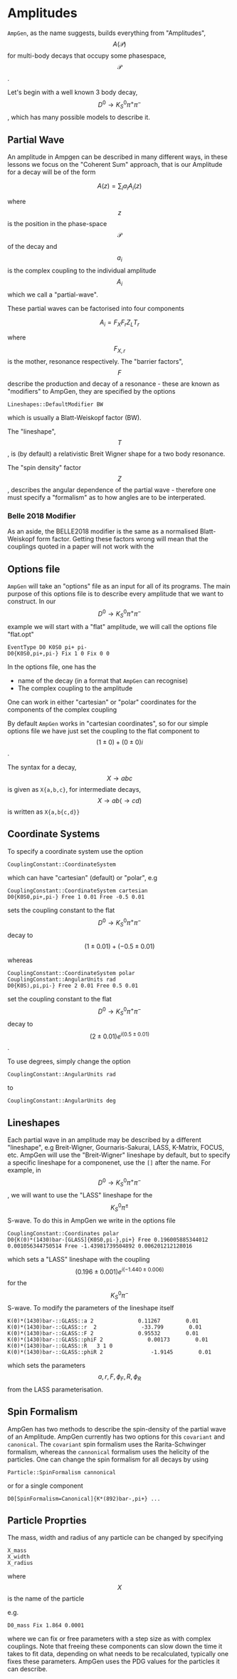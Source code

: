 # Amplitudes

`AmpGen`, as the name suggests, builds everything from "Amplitudes", $$A(\mathcal{P})$$ for multi-body decays that occupy some phasespace, $$\mathcal{P}$$.

Let's begin with a well known 3 body decay, $$D^0 \to K_S^0 \pi^+ \pi^-$$, which has many possible models to describe it.

## Partial Wave

An amplitude in Ampgen can be described in many different ways, in these lessons we focus on the "Coherent Sum" approach, that is our Amplitude for a decay will be of the form

$$
A(z) = \sum_i a_i A_i(z)
$$

where $$z$$ is the position in the phase-space $$\mathcal{P}$$ of the decay and $$a_i$$ is the complex coupling to the individual amplitude $$A_i$$ which we call a "partial-wave".

These partial waves can be factorised into four components

$$
A_i = F_X F_r Z_L T_r
$$

where $$F_{X,r}$$ is the mother, resonance respectively. The "barrier factors", $$F$$ describe the production and decay of a resonance - these are known as "modifiers" to AmpGen, they are specified by the options

```text
Lineshapes::DefaultModifier BW
```

which is usually a Blatt-Weiskopf factor \(BW\).

The "lineshape", $$T$$, is \(by default\) a relativistic Breit Wigner shape for a two body resonance.

The "spin density" factor $$Z$$, describes the angular dependence of the partial wave - therefore one must specify a "formalism" as to how angles are to be interperated.



### Belle 2018 Modifier

As an aside, the BELLE2018 modifier is the same as a normalised Blatt-Weiskopf form factor. Getting these factors wrong will mean that the couplings quoted in a paper will not work with the 

## Options file

`AmpGen` will take an "options" file as an input for all of its programs. The main purpose of this options file is to describe every amplitude that we want to construct. In our $$D^0 \to K_S^0 \pi^+ \pi^-$$ example we will start with a "flat" amplitude, we will call the options file "flat.opt"

```text
EventType D0 K0S0 pi+ pi-
D0{K0S0,pi+,pi-} Fix 1 0 Fix 0 0
```

In the options file, one has the

* name of the decay \(in a format that `AmpGen` can recognise\)
* The complex coupling to the amplitude

One can work in either "cartesian" or "polar" coordinates for the components of the complex coupling

By default `AmpGen` works in "cartesian coordinates", so for our simple options file we have just set the coupling to the flat component to $$(1 \pm 0) + (0 \pm 0) i$$.

The syntax for a decay, $$X \to a b c$$ is given as `X{a,b,c}`, for intermediate decays, $$X \to a b ( \to c d)$$ is written as `X{a,b{c,d}}`

## Coordinate Systems

To specify a coordinate system use the option

```text
CouplingConstant::CoordinateSystem
```

which can have "cartesian" \(default\) or "polar", e.g

```text
CouplingConstant::CoordinateSystem cartesian
D0{K0S0,pi+,pi-} Free 1 0.01 Free -0.5 0.01
```

sets the coupling constant to the flat $$D^0 \to K_S^0 \pi^+ \pi^-$$ decay to $$(1\pm 0.01) + (-0.5 \pm 0.01)$$

whereas

```text
CouplingConstant::CoordinateSystem polar
CouplingConstant::AngularUnits rad
D0{K0S),pi,pi-} Free 2 0.01 Free 0.5 0.01
```

set the coupling constant to the flat $$D^0 \to K_S^0 \pi^+ \pi^-$$ decay to $$(2 \pm 0.01) e^{i (0.5 \pm 0.01)}$$.

To use degrees, simply change the option

```text
CouplingConstant::AngularUnits rad
```

to

```text
CouplingConstant::AngularUnits deg
```

## Lineshapes

Each partial wave in an amplitude may be described by a different "lineshape", e.g Breit-Wigner, Gournaris-Sakurai, LASS, K-Matrix, FOCUS, etc. AmpGen will use the "Breit-Wigner" lineshape by default, but to specify a specific lineshape for a componenet, use the `[]` after the name. For example, in $$D^0 \to K_S^0 \pi^+ \pi^-$$, we will want to use the "LASS" lineshape for the $$K_S^0 \pi^\pm$$ S-wave. To do this in AmpGen we write in the options file

```text
CouplingConstant::Coordinates polar
D0{K(0)*(1430)bar-[GLASS]{K0S0,pi-},pi+} Free 0.196005885344012 0.001056344750514 Free -1.43981739504892 0.006201212128016
```

which sets a "LASS" lineshape with the coupling $$(0.196 \pm 0.001) e^{i(-1.440 \pm 0.006)}$$ for the $$K_S^0 \pi^-$$ S-wave. To modify the parameters of the lineshape itself

```text
K(0)*(1430)bar-::GLASS::a 2              0.11267        0.01
K(0)*(1430)bar-::GLASS::r  2              -33.799        0.01
K(0)*(1430)bar-::GLASS::F 2              0.95532        0.01
K(0)*(1430)bar-::GLASS::phiF 2              0.00173        0.01
K(0)*(1430)bar-::GLASS::R   3 1 0
K(0)*(1430)bar-::GLASS::phiR 2               -1.9145        0.01
```

which sets the parameters $$a,r,F,\phi_F,R,\phi_R$$ from the LASS parameterisation.

## Spin Formalism

AmpGen has two methods to describe the spin-density of the partial wave of an Amplitude. AmpGen currently has two options for this `covariant` and `canonical`. The `covariant` spin formalism uses the Rarita-Schwinger formalism, whereas the `cannonical` formalism uses the helicity of the particles. One can change the spin formalism for all decays by using

```text
Particle::SpinFormalism cannonical
```

or for a single component

```text
D0[SpinFormalism=Canonical]{K*(892)bar-,pi+} ...
```

## Particle Proprties

The mass, width and radius of any particle can be changed by specifying

```text
X_mass
X_width
X_radius
```

where $$X$$ is the name of the particle

e.g.

```text
D0_mass Fix 1.864 0.0001
```

where we can fix or free parameters with a step size as with complex couplings. Note that freeing these components can slow down the time it takes to fit data, depending on what needs to be recalculated, typically one fixes these parameters. AmpGen uses the PDG values for the particles it can describe.

